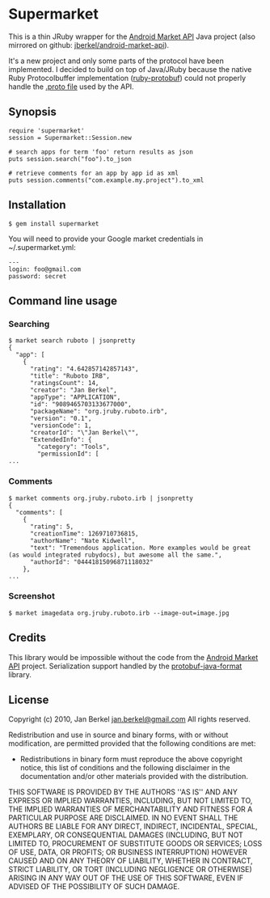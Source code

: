 
# Supermarket

This is a thin JRuby wrapper for the [Android Market API](http://code.google.com/p/android-market-api/) Java project (also mirrored on github: [jberkel/android-market-api](http://github.com/jberkel/android-market-api/)).

It's a new project and only some parts of the protocol have been implemented. I decided to build on top of Java/JRuby because the native Ruby Protocolbuffer implementation ([ruby-protobuf](http://code.google.com/p/ruby-protobuf/)) could not properly handle the [.proto file](http://github.com/jberkel/android-market-api/blob/master/AndroidMarketApi/proto/market.proto) used by the API.

## Synopsis
    require 'supermarket'
    session = Supermarket::Session.new

    # search apps for term 'foo' return results as json
    puts session.search("foo").to_json

    # retrieve comments for an app by app id as xml
    puts session.comments("com.example.my.project").to_xml


## Installation

    $ gem install supermarket

You will need to provide your Google market credentials in ~/.supermarket.yml:

    ---
    login: foo@gmail.com
    password: secret

## Command line usage

### Searching

    $ market search ruboto | jsonpretty
    {
      "app": [
        {
          "rating": "4.642857142857143",
          "title": "Ruboto IRB",
          "ratingsCount": 14,
          "creator": "Jan Berkel",
          "appType": "APPLICATION",
          "id": "9089465703133677000",
          "packageName": "org.jruby.ruboto.irb",
          "version": "0.1",
          "versionCode": 1,
          "creatorId": "\"Jan Berkel\"",
          "ExtendedInfo": {
            "category": "Tools",
            "permissionId": [
    ...

### Comments

    $ market comments org.jruby.ruboto.irb | jsonpretty
    {
      "comments": [
        {
          "rating": 5,
          "creationTime": 1269710736815,
          "authorName": "Nate Kidwell",
          "text": "Tremendous application. More examples would be great (as would integrated rubydocs), but awesome all the same.",
          "authorId": "04441815096871118032"
        },
    ...

### Screenshot

    $ market imagedata org.jruby.ruboto.irb --image-out=image.jpg

## Credits

This library would be impossible without the code from the [Android Market API](http://code.google.com/p/android-market-api/) project. Serialization support handled by the [protobuf-java-format](http://code.google.com/p/protobuf-java-format/) library.

## License

Copyright (c) 2010, Jan Berkel <jan.berkel@gmail.com>
All rights reserved.

Redistribution and use in source and binary forms, with or without
modification, are permitted provided that the following conditions are met:

   * Redistributions in binary form must reproduce the above copyright
     notice, this list of conditions and the following disclaimer in the
     documentation and/or other materials provided with the distribution.

THIS SOFTWARE IS PROVIDED BY THE AUTHORS ''AS IS'' AND ANY
EXPRESS OR IMPLIED WARRANTIES, INCLUDING, BUT NOT LIMITED TO, THE IMPLIED
WARRANTIES OF MERCHANTABILITY AND FITNESS FOR A PARTICULAR PURPOSE ARE
DISCLAIMED. IN NO EVENT SHALL THE AUTHORS BE LIABLE FOR ANY
DIRECT, INDIRECT, INCIDENTAL, SPECIAL, EXEMPLARY, OR CONSEQUENTIAL DAMAGES
(INCLUDING, BUT NOT LIMITED TO, PROCUREMENT OF SUBSTITUTE GOODS OR SERVICES;
LOSS OF USE, DATA, OR PROFITS; OR BUSINESS INTERRUPTION) HOWEVER CAUSED AND
ON ANY THEORY OF LIABILITY, WHETHER IN CONTRACT, STRICT LIABILITY, OR TORT
(INCLUDING NEGLIGENCE OR OTHERWISE) ARISING IN ANY WAY OUT OF THE USE OF THIS
SOFTWARE, EVEN IF ADVISED OF THE POSSIBILITY OF SUCH DAMAGE.
